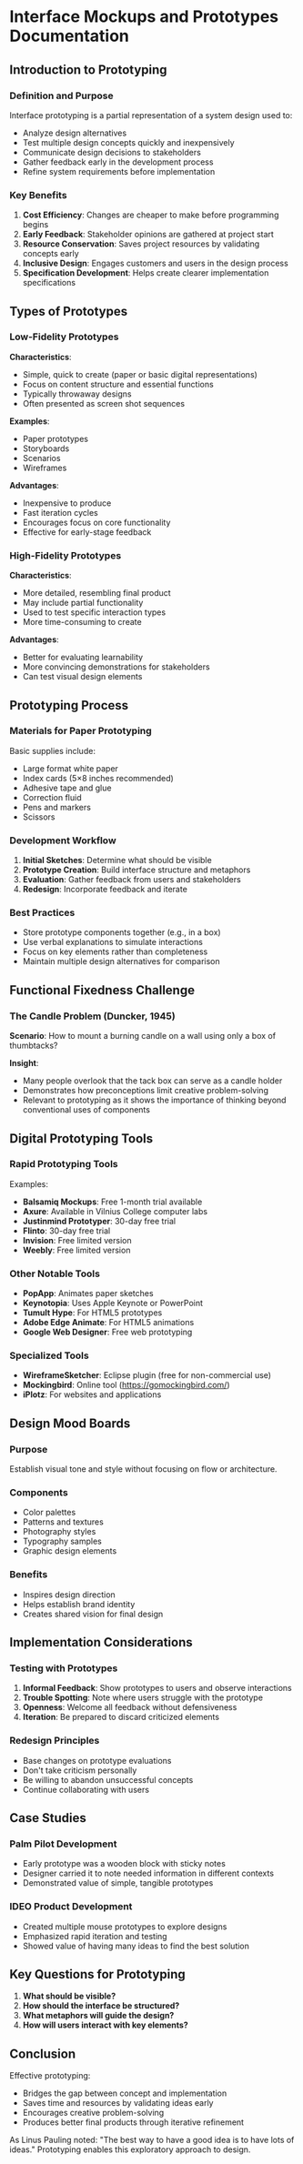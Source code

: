 # Interface Mockups and Prototypes Documentation

## Introduction to Prototyping

### Definition and Purpose
Interface prototyping is a partial representation of a system design used to:
- Analyze design alternatives
- Test multiple design concepts quickly and inexpensively
- Communicate design decisions to stakeholders
- Gather feedback early in the development process
- Refine system requirements before implementation

### Key Benefits
1. **Cost Efficiency**: Changes are cheaper to make before programming begins
2. **Early Feedback**: Stakeholder opinions are gathered at project start
3. **Resource Conservation**: Saves project resources by validating concepts early
4. **Inclusive Design**: Engages customers and users in the design process
5. **Specification Development**: Helps create clearer implementation specifications

## Types of Prototypes

### Low-Fidelity Prototypes
**Characteristics**:
- Simple, quick to create (paper or basic digital representations)
- Focus on content structure and essential functions
- Typically throwaway designs
- Often presented as screen shot sequences

**Examples**:
- Paper prototypes
- Storyboards
- Scenarios
- Wireframes

**Advantages**:
- Inexpensive to produce
- Fast iteration cycles
- Encourages focus on core functionality
- Effective for early-stage feedback

### High-Fidelity Prototypes
**Characteristics**:
- More detailed, resembling final product
- May include partial functionality
- Used to test specific interaction types
- More time-consuming to create

**Advantages**:
- Better for evaluating learnability
- More convincing demonstrations for stakeholders
- Can test visual design elements

## Prototyping Process

### Materials for Paper Prototyping
Basic supplies include:
- Large format white paper
- Index cards (5×8 inches recommended)
- Adhesive tape and glue
- Correction fluid
- Pens and markers
- Scissors

### Development Workflow
1. **Initial Sketches**: Determine what should be visible
2. **Prototype Creation**: Build interface structure and metaphors
3. **Evaluation**: Gather feedback from users and stakeholders
4. **Redesign**: Incorporate feedback and iterate

### Best Practices
- Store prototype components together (e.g., in a box)
- Use verbal explanations to simulate interactions
- Focus on key elements rather than completeness
- Maintain multiple design alternatives for comparison

## Functional Fixedness Challenge

### The Candle Problem (Duncker, 1945)
**Scenario**: How to mount a burning candle on a wall using only a box of thumbtacks?

**Insight**:
- Many people overlook that the tack box can serve as a candle holder
- Demonstrates how preconceptions limit creative problem-solving
- Relevant to prototyping as it shows the importance of thinking beyond conventional uses of components

## Digital Prototyping Tools

### Rapid Prototyping Tools
Examples:
- **Balsamiq Mockups**: Free 1-month trial available
- **Axure**: Available in Vilnius College computer labs
- **Justinmind Prototyper**: 30-day free trial
- **Flinto**: 30-day free trial
- **Invision**: Free limited version
- **Weebly**: Free limited version

### Other Notable Tools
- **PopApp**: Animates paper sketches
- **Keynotopia**: Uses Apple Keynote or PowerPoint
- **Tumult Hype**: For HTML5 prototypes
- **Adobe Edge Animate**: For HTML5 animations
- **Google Web Designer**: Free web prototyping

### Specialized Tools
- **WireframeSketcher**: Eclipse plugin (free for non-commercial use)
- **Mockingbird**: Online tool (https://gomockingbird.com/)
- **iPlotz**: For websites and applications

## Design Mood Boards

### Purpose
Establish visual tone and style without focusing on flow or architecture.

### Components
- Color palettes
- Patterns and textures
- Photography styles
- Typography samples
- Graphic design elements

### Benefits
- Inspires design direction
- Helps establish brand identity
- Creates shared vision for final design

## Implementation Considerations

### Testing with Prototypes
1. **Informal Feedback**: Show prototypes to users and observe interactions
2. **Trouble Spotting**: Note where users struggle with the prototype
3. **Openness**: Welcome all feedback without defensiveness
4. **Iteration**: Be prepared to discard criticized elements

### Redesign Principles
- Base changes on prototype evaluations
- Don't take criticism personally
- Be willing to abandon unsuccessful concepts
- Continue collaborating with users

## Case Studies

### Palm Pilot Development
- Early prototype was a wooden block with sticky notes
- Designer carried it to note needed information in different contexts
- Demonstrated value of simple, tangible prototypes

### IDEO Product Development
- Created multiple mouse prototypes to explore designs
- Emphasized rapid iteration and testing
- Showed value of having many ideas to find the best solution

## Key Questions for Prototyping

1. **What should be visible?**
2. **How should the interface be structured?**
3. **What metaphors will guide the design?**
4. **How will users interact with key elements?**

## Conclusion

Effective prototyping:
- Bridges the gap between concept and implementation
- Saves time and resources by validating ideas early
- Encourages creative problem-solving
- Produces better final products through iterative refinement

As Linus Pauling noted: "The best way to have a good idea is to have lots of ideas." Prototyping enables this exploratory approach to design.
